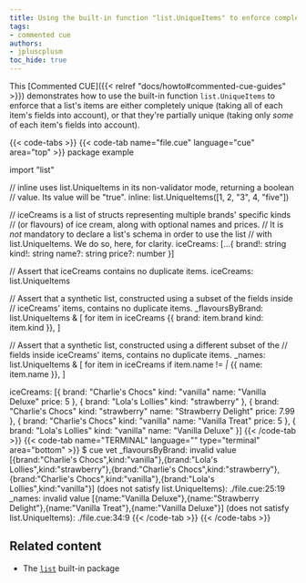 ```yaml
---
title: Using the built-in function "list.UniqueItems" to enforce complete or partial list item completeness
tags:
- commented cue
authors:
- jpluscplusm
toc_hide: true
---
```


This [Commented CUE]({{< relref "docs/howto#commented-cue-guides" >}})
demonstrates how to use the built-in function `list.UniqueItems` to enforce that
a list's items are either completely unique (taking all of each item's fields
into account), or that they're partially unique (taking only *some* of each
item's fields into account).

{{< code-tabs >}}
{{< code-tab name="file.cue" language="cue"  area="top" >}}
package example

import "list"

// inline uses list.UniqueItems in its non-validator mode, returning a boolean
// value. Its value will be "true".
inline: list.UniqueItems([1, 2, "3", 4, "five"])

// iceCreams is a list of structs representing multiple brands' specific kinds
// (or flavours) of ice cream, along with optional names and prices.
// It is *not* mandatory to declare a list's schema in order to use the list
// with list.UniqueItems. We do so, here, for clarity.
iceCreams: [...{
	brand!: string
	kind!:  string
	name?:  string
	price?: number
}]

// Assert that iceCreams contains no duplicate items.
iceCreams: list.UniqueItems

// Assert that a synthetic list, constructed using a subset of the fields inside
// iceCreams' items, contains no duplicate items.
_flavoursByBrand: list.UniqueItems & [
	for item in iceCreams {{
		brand: item.brand
		kind:  item.kind
	}},
]

// Assert that a synthetic list, constructed using a different subset of the
// fields inside iceCreams' items, contains no duplicate items.
_names: list.UniqueItems & [
	for item in iceCreams
	if item.name != _|_ {{
		name: item.name
	}},
]

iceCreams: [{
	brand: "Charlie's Chocs"
	kind:  "vanilla"
	name:  "Vanilla Deluxe"
	price: 5
}, {
	brand: "Lola's Lollies"
	kind:  "strawberry"
}, {
	brand: "Charlie's Chocs"
	kind:  "strawberry"
	name:  "Strawberry Delight"
	price: 7.99
}, {
	brand: "Charlie's Chocs"
	kind:  "vanilla"
	name:  "Vanilla Treat"
	price: 5
}, {
	brand: "Lola's Lollies"
	kind:  "vanilla"
	name:  "Vanilla Deluxe"
}]
{{< /code-tab >}}
{{< code-tab name="TERMINAL" language="" type="terminal" area="bottom" >}}
$ cue vet
_flavoursByBrand: invalid value [{brand:"Charlie's Chocs",kind:"vanilla"},{brand:"Lola's Lollies",kind:"strawberry"},{brand:"Charlie's Chocs",kind:"strawberry"},{brand:"Charlie's Chocs",kind:"vanilla"},{brand:"Lola's Lollies",kind:"vanilla"}] (does not satisfy list.UniqueItems):
    ./file.cue:25:19
_names: invalid value [{name:"Vanilla Deluxe"},{name:"Strawberry Delight"},{name:"Vanilla Treat"},{name:"Vanilla Deluxe"}] (does not satisfy list.UniqueItems):
    ./file.cue:34:9
{{< /code-tab >}}
{{< /code-tabs >}}

## Related content

- The [`list`](https://pkg.go.dev/cuelang.org/go/pkg/list) built-in package
